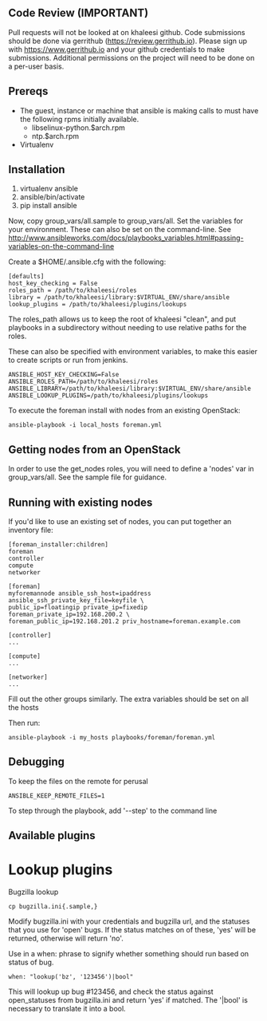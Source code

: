Code Review (IMPORTANT)
-----------------------

Pull requests will not be looked at on khaleesi github. Code submissions should be done via gerrithub (https://review.gerrithub.io). Please sign up with https://www.gerrithub.io and your github credentials to make submissions. Additional permissions on the project will need to be done on a per-user basis.

Prereqs
-------

* The guest, instance or machine that ansible is making calls to must have the following rpms initially available.
    - libselinux-python.$arch.rpm
    - ntp.$arch.rpm
* Virtualenv

Installation
------------

1. virtualenv ansible
2. ansible/bin/activate
3. pip install ansible


Now, copy group_vars/all.sample to group_vars/all. Set the variables for your environment. These can also be set on the command-line. See 
http://www.ansibleworks.com/docs/playbooks_variables.html#passing-variables-on-the-command-line

Create a $HOME/.ansible.cfg with the following:

    [defaults]
    host_key_checking = False
    roles_path = /path/to/khaleesi/roles
    library = /path/to/khaleesi/library:$VIRTUAL_ENV/share/ansible
    lookup_plugins = /path/to/khaleesi/plugins/lookups

The roles_path allows us to keep the root of khaleesi "clean", and put playbooks in a subdirectory without needing to use relative paths for the roles.

These can also be specified with environment variables, to make this easier to create scripts or run from jenkins.

    ANSIBLE_HOST_KEY_CHECKING=False
    ANSIBLE_ROLES_PATH=/path/to/khaleesi/roles
    ANSIBLE_LIBRARY=/path/to/khaleesi/library:$VIRTUAL_ENV/share/ansible
    ANSIBLE_LOOKUP_PLUGINS=/path/to/khaleesi/plugins/lookups

To execute the foreman install with nodes from an existing OpenStack:

    ansible-playbook -i local_hosts foreman.yml

Getting nodes from an OpenStack
-------------------------------

In order to use the get_nodes roles, you will need to define a 'nodes' var in group_vars/all. See the sample file for guidance.

Running with existing nodes
---------------------------

If you'd like to use an existing set of nodes, you can put together an inventory file:

    [foreman_installer:children]
    foreman
    controller
    compute
    networker

    [foreman]
    myforemannode ansible_ssh_host=ipaddress ansible_ssh_private_key_file=keyfile \
    public_ip=floatingip private_ip=fixedip foreman_private_ip=192.168.200.2 \
    foreman_public_ip=192.168.201.2 priv_hostname=foreman.example.com

    [controller]
    ...

    [compute]
    ...

    [networker]
    ...


Fill out the other groups similarly. The extra variables should be set on all the hosts

Then run:

    ansible-playbook -i my_hosts playbooks/foreman/foreman.yml

Debugging
---------

To keep the files on the remote for perusal

    ANSIBLE_KEEP_REMOTE_FILES=1

To step through the playbook, add '--step' to the command line

Available plugins
-----------------

Lookup plugins
==============

Bugzilla lookup

    cp bugzilla.ini{.sample,}

Modify bugzilla.ini with your credentials and bugzilla url, and the statuses that you use for 'open' bugs. If the status matches on of these, 'yes' will be returned, otherwise will return 'no'.

Use in a when: phrase to signify whether something should run based on status of bug.

    when: "lookup('bz', '123456')|bool"

This will lookup up bug #123456, and check the status against open_statuses from bugzilla.ini and return 'yes' if matched. The '|bool' is necessary to translate it into a bool.